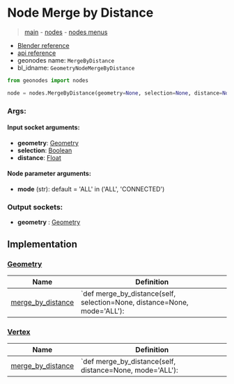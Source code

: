 # Node Merge by Distance

> [main](../structure.md) - [nodes](nodes.md) - [nodes menus](nodes_menus.md)

- [Blender reference](https://docs.blender.org/manual/en/latest/modeling/geometry_nodes/geometry/merge_by_distance.html)
- [api reference](https://docs.blender.org/api/current/bpy.types.GeometryNodeMergeByDistance.html)
- geonodes name: `MergeByDistance`
- bl_idname: `GeometryNodeMergeByDistance`

```python
from geonodes import nodes

node = nodes.MergeByDistance(geometry=None, selection=None, distance=None, mode='ALL')
```

### Args:

#### Input socket arguments:

- **geometry**: [Geometry](Geometry.md)
- **selection**: [Boolean](Boolean.md)
- **distance**: [Float](Float.md)

#### Node parameter arguments:

- **mode** (str): default = 'ALL' in ('ALL', 'CONNECTED')

### Output sockets:

- **geometry** : [Geometry](Geometry.md)

## Implementation

### [Geometry](Geometry.md)

| Name | Definition |
|------|------------|
 | [merge_by_distance](Geometry.md#merge_by_distance) | `def merge_by_distance(self, selection=None, distance=None, mode='ALL'): |

### [Vertex](Vertex.md)

| Name | Definition |
|------|------------|
 | [merge_by_distance](Vertex.md#merge_by_distance) | `def merge_by_distance(self, distance=None, mode='ALL'): |

